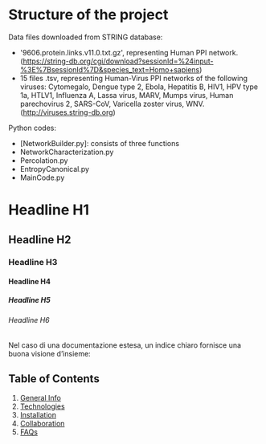 # Structure of the project

Data files downloaded from STRING database:
- '9606.protein.links.v11.0.txt.gz', representing Human PPI network. 
(https://string-db.org/cgi/download?sessionId=%24input-%3E%7BsessionId%7D&species_text=Homo+sapiens)
- 15 files .tsv, representing Human-Virus PPI networks of the following viruses: Cytomegalo, Dengue type 2, Ebola, Hepatitis B, HIV1, HPV type 1a, HTLV1, Influenza A, Lassa virus, MARV, Mumps virus, Human parechovirus 2, SARS-CoV, Varicella zoster virus, WNV. (http://viruses.string-db.org)



Python codes:
- [NetworkBuilder.py]: consists of three functions
- NetworkCharacterization.py
- Percolation.py
- EntropyCanonical.py
- MainCode.py





# Headline H1
## Headline H2
### Headline H3
#### Headline H4 
##### Headline H5
###### Headline H6
Nel caso di una documentazione estesa, un indice chiaro fornisce una buona visione d’insieme:

## Table of Contents
1. [General Info](#general-info)
2. [Technologies](#technologies)
3. [Installation](#installation)
4. [Collaboration](#collaboration)
5. [FAQs](#faqs)
